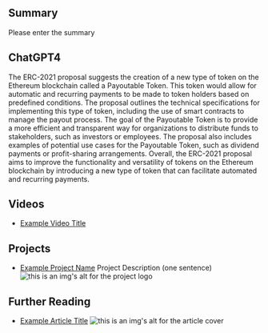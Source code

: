 ## Summary

Please enter the summary

## ChatGPT4

The ERC-2021 proposal suggests the creation of a new type of token on the Ethereum blockchain called a Payoutable Token. This token would allow for automatic and recurring payments to be made to token holders based on predefined conditions. The proposal outlines the technical specifications for implementing this type of token, including the use of smart contracts to manage the payout process. The goal of the Payoutable Token is to provide a more efficient and transparent way for organizations to distribute funds to stakeholders, such as investors or employees. The proposal also includes examples of potential use cases for the Payoutable Token, such as dividend payments or profit-sharing arrangements. Overall, the ERC-2021 proposal aims to improve the functionality and versatility of tokens on the Ethereum blockchain by introducing a new type of token that can facilitate automated and recurring payments.

## Videos

- [Example Video Title](https://www.youtube.com/watch?v=TDGq4aeevgY)

## Projects

- [Example Project Name](https://xxxx.xxx/xxxxx) Project Description (one sentence) ![this is an img's alt for the project logo](https://xxxx.xxx/project-logo.xxx)

## Further Reading

- [Example Article Title](https://xxxx.xxx/xxxxx) ![this is an img's alt for the article cover](https://xxxx.xxx/article-cover.xxx)
